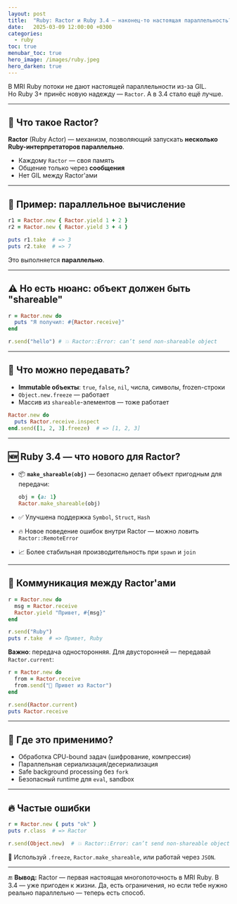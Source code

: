 ```yaml
---
layout: post
title:  "Ruby: Ractor и Ruby 3.4 — наконец-то настоящая параллельность?"
date:   2025-03-09 12:00:00 +0300
categories:
  - ruby
toc: true
menubar_toc: true
hero_image: /images/ruby.jpeg
hero_darken: true
---
```


В MRI Ruby потоки не дают настоящей параллельности из-за GIL.  
Но Ruby 3+ принёс новую надежду — `Ractor`. А в 3.4 стало ещё лучше.

---

## 🧬 Что такое Ractor?

**Ractor** (Ruby Actor) — механизм, позволяющий запускать **несколько Ruby-интерпретаторов параллельно**.

- Каждому `Ractor` — своя память
- Общение только через **сообщения**
- Нет GIL между Ractor'ами

---

## 🚀 Пример: параллельное вычисление

```ruby
r1 = Ractor.new { Ractor.yield 1 + 2 }
r2 = Ractor.new { Ractor.yield 3 + 4 }

puts r1.take  # => 3
puts r2.take  # => 7
````

Это выполняется **параллельно**.

---

## ⚠️ Но есть нюанс: объект должен быть "shareable"

```ruby
r = Ractor.new do
  puts "Я получил: #{Ractor.receive}"
end

r.send("hello") # 💥 Ractor::Error: can’t send non-shareable object
```

---

## 🧊 Что можно передавать?

* **Immutable объекты**: `true`, `false`, `nil`, числа, символы, frozen-строки
* `Object.new.freeze` — работает
* Массив из `shareable`-элементов — тоже работает

```ruby
Ractor.new do
  puts Ractor.receive.inspect
end.send([1, 2, 3].freeze)  # => [1, 2, 3]
```

---

## 🆕 Ruby 3.4 — что нового для Ractor?

* 📦 **`make_shareable(obj)`** — безопасно делает объект пригодным для передачи:

  ```ruby
  obj = {a: 1}
  Ractor.make_shareable(obj)
  ```
* ✅ Улучшена поддержка `Symbol`, `Struct`, `Hash`
* 🔥 Новое поведение ошибок внутри Ractor — можно ловить `Ractor::RemoteError`
* 📈 Более стабильная производительность при `spawn` и `join`

---

## 🧪 Коммуникация между Ractor'ами

```ruby
r = Ractor.new do
  msg = Ractor.receive
  Ractor.yield "Привет, #{msg}"
end

r.send("Ruby")
puts r.take  # => Привет, Ruby
```

**Важно**: передача односторонняя.
Для двусторонней — передавай `Ractor.current`:

```ruby
r = Ractor.new do
  from = Ractor.receive
  from.send("👋 Привет из Ractor")
end

r.send(Ractor.current)
puts Ractor.receive
```

---

## 🧠 Где это применимо?

* Обработка CPU-bound задач (шифрование, компрессия)
* Параллельная сериализация/десериализация
* Safe background processing без `fork`
* Безопасный runtime для `eval`, sandbox

---

## 🔥 Частые ошибки

```ruby
r = Ractor.new { puts "ok" }
puts r.class  # => Ractor

r.send(Object.new)  # 💥 Ractor::Error: can’t send non-shareable object
```

📌 Используй `.freeze`, `Ractor.make_shareable`, или работай через `JSON`.

---

🔚 **Вывод:**
Ractor — первая настоящая многопоточность в MRI Ruby. В 3.4 — уже пригоден к жизни. Да, есть ограничения, но если тебе нужно реально параллельно — теперь есть способ.
